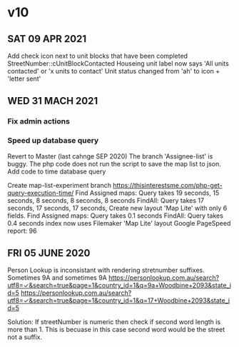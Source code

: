 # v10


## SAT 09 APR 2021
Add check icon next to unit blocks that have been completed
StreetNumber::cUnitBlockContacted
Houseing unit label now says 'All units contacted' or 'x units to contact'
Unit status changed from 'ah' to icon + 'letter sent'


## WED 31 MACH 2021
### Fix admin actions


### Speed up database query
Revert to Master (last cahnge SEP 2020)
The branch 'Assignee-list' is buggy. The php code does not run the script to save the map list to json.
Add code to time database query

Create map-list-experiment branch
https://thisinterestsme.com/php-get-query-execution-time/
Find Assigned maps: Query takes 19 seconds, 15 seconds, 8 seconds, 8 seconds, 8 seconds
FindAll: Query takes 17 seconds, 17 seconds, 17 seconds, 
Create new layout 'Map Lite' with only 6 fields. 
Find Assigned maps: Query takes 0.1 seconds
FindAll: Query takes 0.4 seconds
index now uses Filemaker 'Map Lite' layout
Google PageSpeed report: 96



## FRI 05 JUNE 2020
Person Lookup is inconsistant with rendering stretnumber suffixes. Sometimes 9A and sometimes 9A
https://personlookup.com.au/search?utf8=✓&search=true&page=1&country_id=1&q=9a+Woodbine+2093&state_id=5
https://personlookup.com.au/search?utf8=✓&search=true&page=1&country_id=1&q=17+Woodbine+2093&state_id=5

Solution: If streetNumber is numeric then check if second word length is more than 1. This is becuase in this case second word would be the street not a suffix.